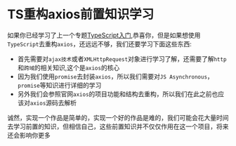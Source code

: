# TS重构axios前置知识学习

如果你已经学习了上一个专题[TypeScript入门](https://www.taopoppy.cn/typescript/),恭喜你，但是如果想使用`TypeScript`去重构`axios`，还远远不够，我们还要学习下面这些东西:

+ 首先需要对`ajax技术`或者`XMLHttpRequest`对象进行学习了解，还需要了解`http`和`跨域`的相关知识,这个是`axios`的核心
+ 因为我们使用`promise`去封装`axios`，所以我们需要对`JS Asynchronous`，`promise`等知识进行详细的学习
+ 另外我们会参照官网`axios`的项目功能和结构去重构，所以我们在此之前也应该对`axios`源码去解析

诚然，实现一个作品是简单的，实现一个好的作品是难的，我们可能会花大量时间去学习前置的知识，但相信自己，这些前置知识并不仅仅作用在这一个项目，将来还会影响你更多